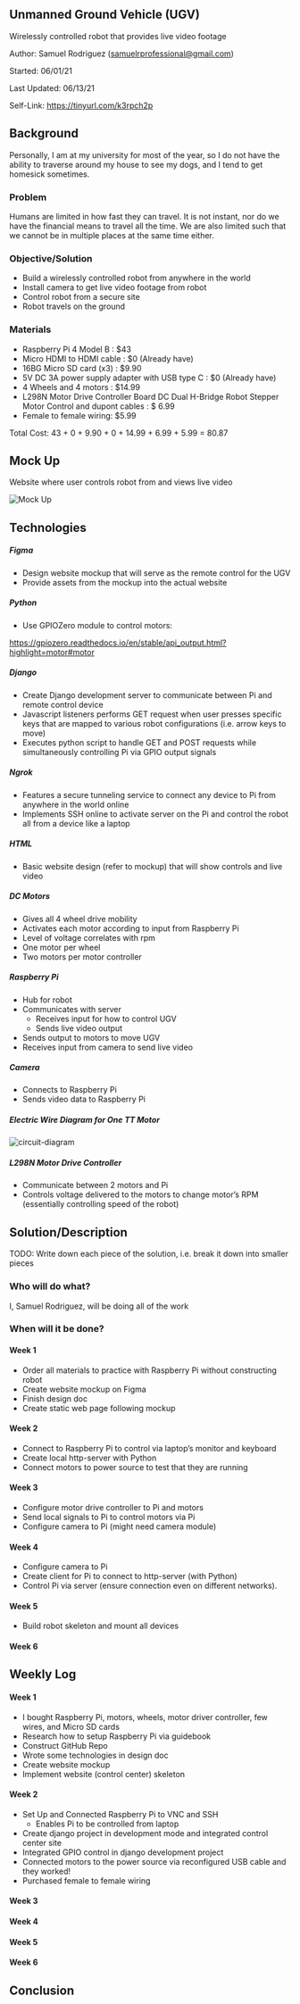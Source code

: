 <h2>  Unmanned Ground Vehicle (UGV)</h2>


<p>Wirelessly controlled robot that provides live video footage
</p>
<p>
Author: Samuel Rodriguez (<a href="mailto:samuelrprofessional@gmail.com">samuelrprofessional@gmail.com</a>)
</p>
<p>
Started: 06/01/21
</p>
<p>
Last Updated: 06/13/21
</p>
<p>
Self-Link: <a href="https://tinyurl.com/k3rpch2p">https://tinyurl.com/k3rpch2p</a>
</p>
<h2>Background</h2>


<p>
Personally, I am at my university for most of the year, so I do not have the ability to traverse around my house to see my dogs, and I tend to get homesick sometimes.
</p>
<h3>Problem</h3>


<p>
Humans are limited in how fast they can travel. It is not instant, nor do we have the financial means to travel all the time. We are also limited such that we cannot be in multiple places at the same time either.
</p>
<h3>Objective/Solution</h3>


<ul>

<li>Build a wirelessly controlled robot from anywhere in the world

<li>Install camera to get live video footage from robot

<li>Control robot from a secure site

<li>Robot travels on the ground
</li>
</ul>
<h3>Materials</h3>


<ul>

<li>Raspberry Pi 4 Model B : $43

<li>Micro HDMI to HDMI cable : $0 (Already have)

<li>16BG Micro SD card (x3) : $9.90

<li>5V DC 3A power supply adapter with USB type C : $0 (Already have)

<li>4 Wheels and 4 motors : $14.99

<li>L298N Motor Drive Controller Board DC Dual H-Bridge Robot Stepper Motor Control and dupont cables : $ 6.99

<li>Female to female wiring: $5.99
</li>
</ul>
<p>
Total Cost: 43 + 0 + 9.90 + 0 + 14.99 + 6.99 + 5.99 = 80.87
</p>
<h2>Mock Up</h2>


<p>
Website where user controls robot from and views live video
</p>
<p>

<img src="/media/remote-robot-control-center.png" alt="Mock Up" title="live-video-feed">

</p>
<h2>Technologies</h2>


<h5>Figma</h5>


<ul>

<li>Design website mockup that will serve as the remote control for the UGV

<li>Provide assets from the mockup into the actual website
</li>
</ul>
<h5>Python</h5>


<ul>

<li>Use GPIOZero module to control motors:
</li>
</ul>
<p>
<a href="https://gpiozero.readthedocs.io/en/stable/api_output.html?highlight=motor#motor">https://gpiozero.readthedocs.io/en/stable/api_output.html?highlight=motor#motor</a>
</p>
<h5>Django</h5>


<ul>

<li>Create Django development server to communicate between Pi and remote control device

<li>Javascript listeners performs GET request when user presses specific keys that are mapped to various robot configurations (i.e. arrow keys to move)

<li>Executes python script to handle GET and POST requests while simultaneously controlling Pi via GPIO output signals
</li>
</ul>
<h5>Ngrok</h5>


<ul>

<li>Features a secure tunneling service to connect any device to Pi from anywhere in the world online

<li>Implements SSH online to activate server on the Pi and control the robot all from a device like a laptop
</li>
</ul>
<h5>HTML</h5>


<ul>

<li>Basic website design (refer to mockup) that will show controls and live video
</li>
</ul>
<h5>DC Motors</h5>


<ul>

<li>Gives all 4 wheel drive mobility

<li>Activates each motor according to input from Raspberry Pi

<li>Level of voltage correlates with rpm

<li>One motor per wheel

<li>Two motors per motor controller
</li>
</ul>
<h5>Raspberry Pi</h5>


<ul>

<li>Hub for robot

<li>Communicates with server 
<ul>
 
<li>Receives input for how to control UGV
 
<li>Sends live video output
</li> 
</ul>

<li>Sends output to motors to move UGV

<li>Receives input from camera to send live video
</li>
</ul>
<h5>Camera</h5>


<ul>

<li>Connects to Raspberry Pi

<li>Sends video data to Raspberry Pi
</li>
</ul>
<h5>Electric Wire Diagram for One TT Motor</h5>

<p>

<img src="media/circuit-diagram.jpg" alt="circuit-diagram" title="wiring">

</p>
<h5>L298N Motor Drive Controller</h5>


<ul>

<li>Communicate between 2 motors and Pi

<li>Controls voltage delivered to the motors to change motor’s RPM (essentially controlling speed of the robot)
</li>
</ul>
<h2>Solution/Description</h2>


<p>
TODO: Write down each piece of the solution, i.e. break it down into smaller pieces
</p>
<h3>Who will do what?</h3>


<p>
I, Samuel Rodriguez, will be doing all of the work
</p>
<h3>When will it be done?</h3>


<h4>Week 1</h4>


<ul>

<li>Order all materials to practice with Raspberry Pi without constructing robot

<li>Create website mockup on Figma

<li>Finish design doc

<li>Create static web page following mockup
</li>
</ul>
<h4>Week 2</h4>


<ul>

<li>Connect to Raspberry Pi to control via laptop’s monitor and keyboard

<li>Create local http-server with Python

<li>Connect motors to power source to test that they are running
</li>
</ul>
<h4>Week 3</h4>


<ul>

<li>Configure motor drive controller to Pi and motors

<li>Send local signals to Pi to control motors via Pi

<li>Configure camera to Pi (might need camera module)
</li>
</ul>
<h4>Week 4</h4>


<ul>

<li>Configure camera to Pi

<li>Create client for Pi to connect to http-server (with Python)

<li>Control Pi via server (ensure connection even on different networks).
</li>
</ul>
<h4>Week 5</h4>


<ul>

<li>Build robot skeleton and mount all devices
</li>
</ul>
<h4>Week 6</h4>


<h2>Weekly Log</h2>


<h4>Week 1</h4>


<ul>

<li>I bought Raspberry Pi, motors, wheels, motor driver controller, few wires, and Micro SD cards

<li>Research how to setup Raspberry Pi via guidebook 

<li>Construct GitHub Repo

<li>Wrote some technologies in design doc

<li>Create website mockup

<li>Implement website (control center) skeleton
</li>
</ul>
<h4>Week 2</h4>


<ul>

<li>Set Up and Connected Raspberry Pi to VNC and SSH 
<ul>
 
<li>Enables Pi to be controlled from laptop
</li> 
</ul>

<li>Create django project in development mode and integrated control center site

<li>Integrated GPIO control in django development project

<li>Connected motors to the power source via reconfigured USB cable and they worked!

<li>Purchased female to female wiring
</li>
</ul>
<h4>Week 3</h4>


<h4>Week 4</h4>


<h4>Week 5</h4>


<h4>Week 6</h4>


<h2>Conclusion</h2>

